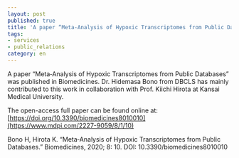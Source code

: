 ```yaml
---
layout: post
published: true
title: 'A paper “Meta‐Analysis of Hypoxic Transcriptomes from Public Databases” was published in Biomedicines.'
tags:
- services
- public_relations
category: en
---
```

A paper “Meta‐Analysis of Hypoxic Transcriptomes from Public Databases” was published in Biomedicines.
Dr. Hidemasa Bono from DBCLS has mainly contributed to this work in collaboration with Prof. Kiichi Hirota at Kansai Medical University.

The open-access full paper can be found online at:
[https://doi.org/10.3390/biomedicines8010010](https://www.mdpi.com/2227-9059/8/1/10)

Bono H, Hirota K. “Meta‐Analysis of Hypoxic Transcriptomes from Public Databases.” 
Biomedicines, 2020; 8: 10.
DOI: 10.3390/biomedicines8010010

